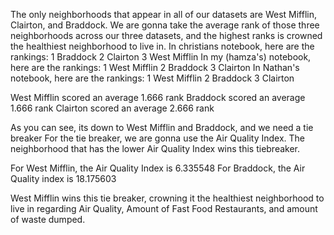 The only neighborhoods that appear in all of our datasets are West Mifflin, Clairton, and Braddock.
We are gonna take the average rank of those three neighborhoods across our three datasets, and the highest ranks is crowned the healthiest neighborhood to live in.
In christians notebook, here are the rankings:
1 Braddock
2 Clairton
3 West Mifflin
In my (hamza's) notebook, here are the rankings:
1 West Mifflin
2 Braddock
3 Clairton
In Nathan's notebook, here are the rankings:
1 West Mifflin
2 Braddock
3 Clairton

West Mifflin scored an average 1.666 rank 
Braddock scored an average 1.666 rank
Clairton scored an average 2.666 rank

As you can see, its down to West Mifflin and Braddock, and we need a tie breaker
For the tie breaker, we are gonna use the Air Quality Index. The neighborhood that has the lower Air Quality Index wins this tiebreaker.

For West Mifflin, the Air Quality Index is 6.335548
For Braddock, the Air Quality index is 18.175603

West Mifflin wins this tie breaker, crowning it the healthiest neighborhood to live in regarding Air Quality, Amount of Fast Food Restaurants, and amount of waste dumped.